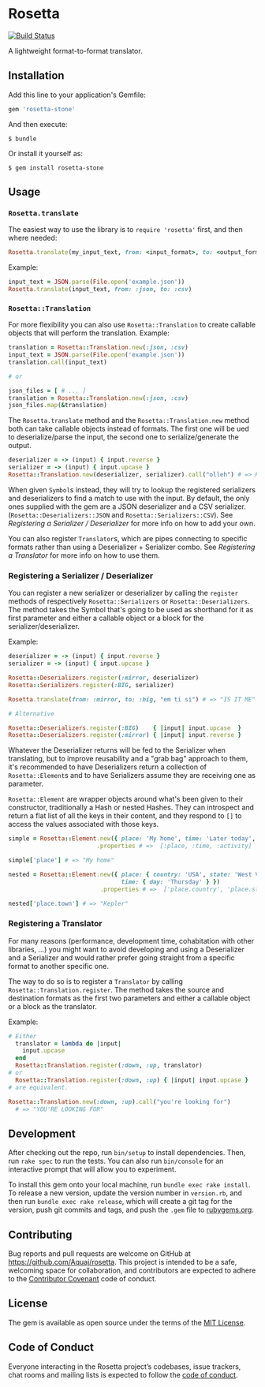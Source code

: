 # Rosetta
[![Build Status](https://travis-ci.com/Aquaj/rosetta.svg?branch=master)](https://travis-ci.com/Aquaj/rosetta)

A lightweight format-to-format translator.

## Installation

Add this line to your application's Gemfile:

```ruby
gem 'rosetta-stone'
```

And then execute:

    $ bundle

Or install it yourself as:

    $ gem install rosetta-stone

## Usage

### `Rosetta.translate`

The easiest way to use the library is to `require 'rosetta'` first, and then
where needed:
```ruby
Rosetta.translate(my_input_text, from: <input_format>, to: <output_format>)`
```
Example:
```ruby
input_text = JSON.parse(File.open('example.json'))
Rosetta.translate(input_text, from: :json, to: :csv)
```

### `Rosetta::Translation`

For more flexibility you can also use `Rosetta::Translation` to create callable
objects that will perform the translation. Example:

```ruby
translation = Rosetta::Translation.new(:json, :csv)
input_text = JSON.parse(File.open('example.json'))
translation.call(input_text)

# or

json_files = [ # ... ]
translation = Rosetta::Translation.new(:json, :csv)
json_files.map(&translation)

```

The `Rosetta.translate` method and the `Rosetta::Translation.new` method both
can take callable objects instead of formats. The first one will be ued to
deserialize/parse the input, the second one to serialize/generate the output.

```ruby
deserializer = -> (input) { input.reverse }
serializer = -> (input) { input.upcase }
Rosetta::Translation.new(deserializer, serializer).call("olleh") # => HELLO
```

When given `Symbol`s instead, they will try to lookup the registered serializers
and deserializers to find a match to use with the input.
By default, the only ones supplied with the gem are a JSON deserializer and a
CSV serializer. (`Rosetta::Deserializers::JSON` and `Rosetta::Serializers::CSV`).
See *Registering a Serializer / Deserializer* for more info on how to add your own.

You can also register `Translator`s, which are pipes connecting to specific
formats rather than using a Deserializer + Serializer combo.
See *Registering a Translator* for more info on how to use them.

### Registering a Serializer / Deserializer

You can register a new serializer or deserializer by calling the `register`
methods of respectively `Rosetta::Serializers` or `Rosetta::Deserializers`.
The method takes the Symbol that's going to be used as shorthand for it as first
parameter and either a callable object or a block for the serializer/deserializer.

Example:
```ruby
deserializer = -> (input) { input.reverse }
serializer = -> (input) { input.upcase }

Rosetta::Deserializers.register(:mirror, deserializer)
Rosetta::Serializers.register(:BIG, serializer)

Rosetta.translate(from: :mirror, to: :big, "em ti si") # => "IS IT ME"

# Alternative

Rosetta::Deserializers.register(:BIG)    { |input| input.upcase  }
Rosetta::Deserializers.register(:mirror) { |input| input.reverse }
```

Whatever the Deserializer returns will be fed to the Serializer when
translating, but to improve reusability and a "grab bag" approach to them, it's
recommended to have Deserializers return a collection of `Rosetta::Element`s and
to have Serializers assume they are receiving one as parameter.

`Rosetta::Element` are wrapper objects around what's been given to their
constructor, traditionally a Hash or nested Hashes.
They can introspect and return a flat list of all the keys in their content, and
they respond to `[]` to access the values associated with those keys.

```ruby
simple = Rosetta::Element.new({ place: 'My home', time: 'Later today', activity: 'Chilling' })
                         .properties # =>  [:place, :time, :activity]

simple['place'] # => "My home"

nested = Rosetta::Element.new({ place: { country: 'USA', state: 'West Virginia', town: 'Kepler' },
                                time: { day: 'Thursday' } })
                          .properties # =>  ['place.country', 'place.state', 'place.town', 'time.day']

nested['place.town'] # => "Kepler"

```

### Registering a Translator

For many reasons (performance, development time, cohabitation with other libraries, ...)
you might want to avoid developing and using a Deserializer and a Serializer and
would rather prefer going straight from a specific format to another specific
one.

The way to do so is to register a `Translator` by calling
`Rosetta::Translation.register`.
The method takes the source and destination formats as the first two parameters and either
a callable object or a block as the translator.

Example:
```ruby
# Either
  translator = lambda do |input|
    input.upcase
  end
  Rosetta::Translation.register(:down, :up, translator)
# or
  Rosetta::Translation.register(:down, :up) { |input| input.upcase }
# are equivalent.

Rosetta::Translation.new(:down, :up).call("you're looking for")
  # => "YOU'RE LOOKING FOR"
```

## Development

After checking out the repo, run `bin/setup` to install dependencies. Then, run `rake spec` to run the tests. You can also run `bin/console` for an interactive prompt that will allow you to experiment.

To install this gem onto your local machine, run `bundle exec rake install`. To release a new version, update the version number in `version.rb`, and then run `bundle exec rake release`, which will create a git tag for the version, push git commits and tags, and push the `.gem` file to [rubygems.org](https://rubygems.org).

## Contributing

Bug reports and pull requests are welcome on GitHub at https://github.com/Aquaj/rosetta. This project is intended to be a safe, welcoming space for collaboration, and contributors are expected to adhere to the [Contributor Covenant](http://contributor-covenant.org) code of conduct.

## License

The gem is available as open source under the terms of the [MIT License](https://opensource.org/licenses/MIT).

## Code of Conduct

Everyone interacting in the Rosetta project’s codebases, issue trackers, chat rooms and mailing lists is expected to follow the [code of conduct](https://github.com/Aquaj/rosetta/blob/master/CODE_OF_CONDUCT.md).
